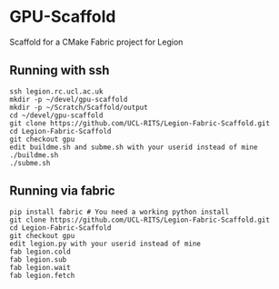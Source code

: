 # GPU-Scaffold
Scaffold for a CMake Fabric project for Legion

## Running with ssh

```
ssh legion.rc.ucl.ac.uk
mkdir -p ~/devel/gpu-scaffold
mkdir -p ~/Scratch/Scaffold/output
cd ~/devel/gpu-scaffold
git clone https://github.com/UCL-RITS/Legion-Fabric-Scaffold.git
cd Legion-Fabric-Scaffold
git checkout gpu
edit buildme.sh and subme.sh with your userid instead of mine
./buildme.sh
./subme.sh
```

## Running via fabric

```
pip install fabric # You need a working python install
git clone https://github.com/UCL-RITS/Legion-Fabric-Scaffold.git
cd Legion-Fabric-Scaffold
git checkout gpu
edit legion.py with your userid instead of mine
fab legion.cold
fab legion.sub
fab legion.wait
fab legion.fetch
```

